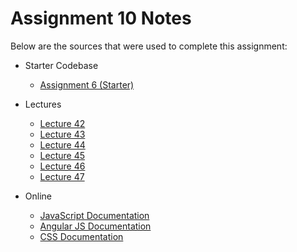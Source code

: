 # Assignment 10 Notes

Below are the sources that were used to complete this assignment:
- Starter Codebase
    - [Assignment 6 (Starter)](https://github.com/jhu-ep-coursera/fullstack-course5/tree/master/examples/Lecture59)

- Lectures
    - [Lecture 42](https://github.com/jhu-ep-coursera/fullstack-course5/tree/master/examples/Lecture42)
    - [Lecture 43](https://github.com/jhu-ep-coursera/fullstack-course5/tree/master/examples/Lecture43)
    - [Lecture 44](https://github.com/jhu-ep-coursera/fullstack-course5/tree/master/examples/Lecture35)
    - [Lecture 45](https://github.com/jhu-ep-coursera/fullstack-course5/tree/master/examples/Lecture36)
    - [Lecture 46](https://github.com/jhu-ep-coursera/fullstack-course5/tree/master/examples/Lecture37)
    - [Lecture 47](https://github.com/jhu-ep-coursera/fullstack-course5/tree/master/examples/Lecture38)

- Online
    - [JavaScript Documentation](https://developer.mozilla.org/en-US/docs/Web/JavaScript)
    - [Angular JS Documentation](https://docs.angularjs.org/guide)
    - [CSS Documentation](https://developer.mozilla.org/en-US/docs/Web/CSS)
